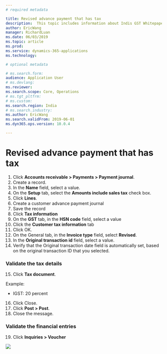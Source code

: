 ```yaml
---
# required metadata

title: Revised advance payment that has tax
description:  This topic includes information about Indis GST Whitepaper in Microsoft Dynamics 365 for Finance and Operations.
author: EricWang
manager: RichardLuan
ms.date: 06/03/2019
ms.topic: article
ms.prod: 
ms.service: dynamics-365-applications
ms.technology: 

# optional metadata

# ms.search.form: 
audience: Application User
# ms.devlang: 
ms.reviewer: 
ms.search.scope: Core, Operations
# ms.tgt_pltfrm: 
# ms.custom: 
ms.search.region: India
# ms.search.industry: 
ms.author: EricWang
ms.search.validFrom: 2019-06-01
ms.dyn365.ops.version: 10.0.4

---
```


# Revised advance payment that has tax

1. Click **Accounts receivable > Payments > Payment journal**.
2. Create a record.
3. In the **Name** field, select a value.
4. On the **Setup** tab, select the **Amounts include sales tax** check box.
5. Click **Lines**.
6. Create a customer advance payment journal
7. Save the record
8. Click **Tax information**
9. On the **GST** tab, in the **HSN code** field, select a value
10. Click the **Customer tax information** tab
11. Click OK.
12. On the General tab, in the **Invoice type** field, select **Revised**.
13. In the **Original transaction id** field, select a value.
14. Verify that the Original transaction date field is automatically set, based on the original transaction ID that you selected.

### Validate the tax details

15. Click **Tax document**.

Example:

- IGST: 20 percent

16. Click Close.
17. Click **Post > Post**.
18. Close the message.

### Validate the financial entries

19. Click **Inquiries > Voucher**

![](media/GST-Whitepaper/Annotation-2019-05-21-132745.png)



